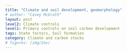 ```yaml
---
title: "Climate and soil development, geomorphology"
# author: "Casey McGrath"
layout: post
level2: Climate controls
level1: Primary controls on soil carbon development
tags: State factors, Soil formation
category: Climate and carbon stocks
# figures: /img/2av/
---
```


